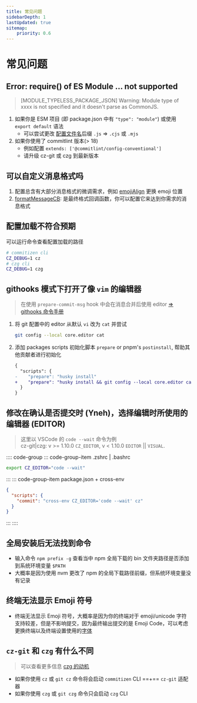 ```yaml
---
title: 常见问题
sidebarDepth: 1
lastUpdated: true
sitemap:
    priority: 0.6
---
```

# 常见问题

## Error: require() of ES Module ... not supported
> [MODULE_TYPELESS_PACKAGE_JSON] Warning: Module type of xxxx is not specified and it doesn't parse as CommonJS.

1. 如果你是 ESM 项目 (即 package.json 中有 `"type": "module"`) 或使用 `export default` 语法
    - 可以尝试更改 [配置文件名](/zh/config/)后缀 `.js` => `.cjs` 或 `.mjs`
2. 如果你使用了 commitlint 版本(> 18)
    - 例如配置 `extends: ['@commitlint/config-conventional']`
    - 请升级 cz-git 或 czg 到最新版本

## 可以自定义消息格式吗

1. 配置总含有大部分消息格式的微调需求，例如 [emojiAlign](/zh/config/show#emojialign) 更换 emoji 位置
2. [formatMessageCB](/zh/config/engineer#formatmessagecb): 是最终格式回调函数，你可以配置它来达到你需求的消息格式

## 配置加载不符合预期

可以运行命令查看配置加载的路径

```sh
# commitizen cli
CZ_DEBUG=1 cz
# czg cli
CZ_DEBUG=1 czg
```

## githooks 模式下打开了像 `vim` 的编辑器

> 在使用 `prepare-commit-msg` hook 中会在消息合并后使用 editor [=> githooks 命令手册](https://git-scm.com/docs/githooks#_prepare_commit_msg)

1. 将 git 配置中的 editor 从默认 `vi` 改为 `cat` 并尝试
    ```sh
    git config --local core.editor cat
    ```
2. 添加 packages scripts 初始化脚本 `prepare` or pnpm's `postinstall`, 帮助其他贡献者进行初始化
    ```diff
    {
      "scripts": {
    -    "prepare": "husky install"
    +    "prepare": "husky install && git config --local core.editor cat"
      }
    }
    ```

## 修改在确认是否提交时 (Yneh)，选择编辑时所使用的编辑器 (EDITOR)

> 这里以 VSCode 的 `code --wait` 命令为例<br>
> cz-git|czg: v >= 1.10.0 `CZ_EDITOR`, v < 1.10.0 `EDITOR` || `VISUAL`.

:::: code-group
::: code-group-item .zshrc | .bashrc

```sh
export CZ_EDITOR="code --wait"
```

:::
::: code-group-item package.json + cross-env

```json
{
  "scripts": {
    "commit": "cross-env CZ_EDITOR='code --wait' cz"
  }
}
```

:::
::::

## 全局安装后无法找到命令

- 输入命令 `npm prefix -g` 查看当中 npm 全局下载的 bin 文件夹路径是否添加到系统环境变量 `$PATH`
- 大概率是因为使用 nvm 更改了 npm 的全局下载路径前缀，但系统环境变量没有记录

## 终端无法显示 Emoji 符号

- 终端无法显示 Emoji 符号，大概率是因为你的终端对于 emoji/unicode 字符支持较差，但是不影响提交，因为最终输出提交的是 Emoji Code，可以考虑更换终端以及终端设置使用的[字体](https://github.com/ryanoasis/nerd-fonts)

## `cz-git` 和 `czg` 有什么不同

> 可以查看更多信息 [czg 的动机](/zh/cli/why.html)

- 如果你使用 `cz` 或 `git cz` 命令将会启动 `commitizen` CLI ==+== `cz-git` 适配器
- 如果你使用 `czg` 或 `git czg` 命令只会启动 `czg` CLI
